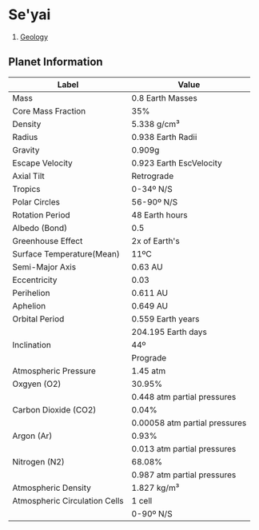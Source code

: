# Se'yai
1. [Geology](./Geology.md)

## Planet Information

| Label                         | Value                         |
| ----------------------------- | ----------------------------- |
| Mass                          | 0.8 Earth Masses              |
| Core Mass Fraction            | 35%                           |
| Density                       | 5.338 g/cm³                   |
| Radius                        | 0.938 Earth Radii             |
| Gravity                       | 0.909g                        |
| Escape Velocity               | 0.923 Earth EscVelocity       |
| Axial Tilt                    | Retrograde                    |
| Tropics                       | 0-34º N/S                     |
| Polar Circles                 | 56-90º N/S                    |
| Rotation Period               | 48 Earth hours                |
| Albedo (Bond)                 | 0.5                           |
| Greenhouse Effect             | 2x of Earth's                 |
| Surface Temperature(Mean)     | 11ºC                          |
| Semi-Major Axis               | 0.63 AU                       |
| Eccentricity                  | 0.03                          |
| Perihelion                    | 0.611 AU                      |
| Aphelion                      | 0.649 AU                      |
| Orbital Period                | 0.559 Earth years             |
|                               | 204.195 Earth days            |
| Inclination                   | 44º                           |
|                               | Prograde                      |
| Atmospheric Pressure          | 1.45 atm                      |
| Oxgyen (O2)                   | 30.95%                        |
|                               | 0.448 atm partial pressures   |
| Carbon Dioxide (CO2)          | 0.04%                         |
|                               | 0.00058 atm partial pressures |
| Argon (Ar)                    | 0.93%                         |
|                               | 0.013 atm partial pressures   |
| Nitrogen (N2)                 | 68.08%                        |
|                               | 0.987 atm partial pressures   |
| Atmospheric Density           | 1.827 kg/m³                   |
| Atmospheric Circulation Cells | 1 cell                        |
|                               | 0-90º N/S                     |
